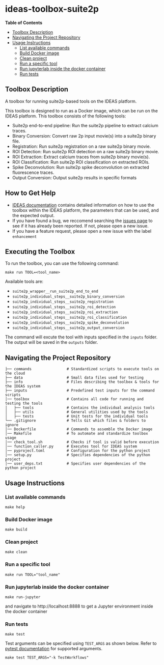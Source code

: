 # ideas-toolbox-suite2p

**Table of Contents**
- [Toolbox Description](#toolbox-description)
- [Navigating the Project Repository](#navigating-the-project-repository)
- [Usage Instructions](#usage-instructions)
  - [List available commands](#list-available-commands)
  - [Build Docker image](#build-docker-image)
  - [Clean project](#clean-project)
  - [Run a specific tool](#run-a-specific-tool)
  - [Run jupyterlab inside the docker container](#run-jupyterlab-inside-the-docker-container)
  - [Run tests](#run-tests)

## Toolbox Description
A toolbox for running suite2p-based tools on the IDEAS platform.

This toolbox is designed to run as a Docker image, which can be run on the IDEAS platform. This toolbox consists of the following tools:

- Suite2p end-to-end pipeline: Run the suite2p pipeline to extract calcium traces.
- Binary Conversion: Convert raw 2p input movie(s) into a suite2p binary file.
- Registration: Run suite2p registration on a raw suite2p binary movie.
- ROI Detection: Run suite2p ROI detection on a raw suite2p binary movie.
- ROI Extraction: Extract calcium traces from suite2p binary movie(s).
- ROI Classification: Run suite2p ROI classification on extracted ROIs.
- Spike Deconvolution: Run suite2p spike deconvolution on extracted fluorescence traces.
- Output Conversion: Output suite2p results in specific formats


## How to Get Help
- [IDEAS documentation](https://inscopix.github.io/ideas-docs/tools/suite2p/suite2p_wrapper__run_suite2p_end_to_end.html) contains detailed information on how to use the toolbox within the IDEAS platform, the parameters that can be used, and the expected output.
- If you have found a bug, we reccomend searching the [issues page](https://github.com/inscopix/ideas-toolbox-suite2p/issues) to see if it has already been reported. If not, please open a new issue.
- If you have a feature request, please open a new issue with the label `enhancement`

## Executing the Toolbox

To run the toolbox, you can use the following command:

`make run TOOL=<tool_name>`

Available tools are:

- `suite2p_wrapper__run_suite2p_end_to_end`
- `suite2p_individual_steps__suite2p_binary_conversion`
- `suite2p_individual_steps__suite2p_registration`
- `suite2p_individual_steps__suite2p_roi_detection`
- `suite2p_individual_steps__suite2p_roi_extraction`
- `suite2p_individual_steps__suite2p_roi_classification`
- `suite2p_individual_steps__suite2p_spike_deconvolution`
- `suite2p_individual_steps__suite2p_output_conversion`

The command will excute the tool with inputs specified in the `inputs` folder. The output will be saved in the `outputs` folder.

## Navigating the Project Repository

```
├── commands                # Standardized scripts to execute tools on the cloud
├── data                    # Small data files used for testing
├── info                    # Files describing the toolbox & tools for the IDEAS system
├── inputs                  # Predefined test inputs for the command scripts
│── toolbox                 # Contains all code for running and testing the tools
│   ├── tools               # Contains the individual analysis tools
│   ├── utils               # General utilities used by the tools
│   ├── tests               # Unit tests for the individual tools
└── .gitignore              # Tells Git which files & folders to ignore
│── Dockerfile              # Commands to assemble the Docker image
│── Makefile                # To automate and standardize toolbox usage
│── check_tool.sh           # Checks if tool is valid before execution
│── function_caller.py      # Executes tool for IDEAS system
│── pyproject.toml          # Configuration for the python project
│── setup.py                # Specifies dependencies of the python project
│── user_deps.txt           # Specifies user dependencies of the python project
```

## Usage Instructions

### List available commands
```
make help
```

### Build Docker image
```
make build
```

### Clean project
```
make clean
```

### Run a specific tool
```
make run TOOL="tool_name"
```

### Run jupyterlab inside the docker container
```
make run-jupyter
```

and navigate to http://localhost:8888 to get a Jupyter environment inside the docker container 

### Run tests
```
make test
```

Test arguments can be specified using `TEST_ARGS` as shown below. Refer to [pytest documentation](https://docs.pytest.org/en/7.1.x/how-to/usage.html) for supported arguments.
```
make test TEST_ARGS="-k TestWorkflows"
```